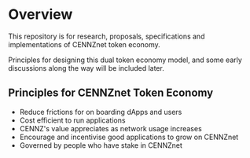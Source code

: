 # Overview
This repository is for research, proposals, specifications and implementations of CENNZnet token economy.

Principles for designing this dual token economy model, and some early discussions along the way will be included later.

## Principles for CENNZnet Token Economy
* Reduce frictions for on boarding dApps and users
* Cost efficient to run applications
* CENNZ's value appreciates as network usage increases
* Encourage and incentivise good applications to grow on CENNZnet
* Governed by people who have stake in CENNZnet
